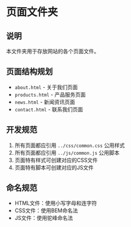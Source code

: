# 页面文件夹

## 说明
本文件夹用于存放网站的各个页面文件。

## 页面结构规划
- `about.html` - 关于我们页面
- `products.html` - 产品服务页面
- `news.html` - 新闻资讯页面
- `contact.html` - 联系我们页面

## 开发规范
1. 所有页面都应引用 `../css/common.css` 公用样式
2. 所有页面都应引用 `../js/common.js` 公用脚本
3. 页面特有样式可创建对应的CSS文件
4. 页面特有脚本可创建对应的JS文件

## 命名规范
- HTML文件：使用小写字母和连字符
- CSS文件：使用BEM命名法
- JS文件：使用驼峰命名法